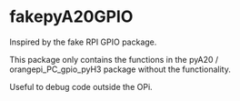# fakepyA20GPIO

Inspired by the fake RPI GPIO package.

This package only contains the functions in the pyA20 / orangepi_PC_gpio_pyH3 package without the functionality. 

Useful to debug code outside the OPi.

